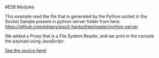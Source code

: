 #ESB Modules

This example read the file that is generated by the Python socket in the Socket Sample present in python-server folder from here: https://github.com/edgars/wso2-hacks/tree/master/python-server

We added a Proxy that is a File System Reader, and we print in the console the payload using JavaScript:

[See the source here!](src/main/synapse-config/proxy-services/TransactionsFileListenerProxy.xml)
